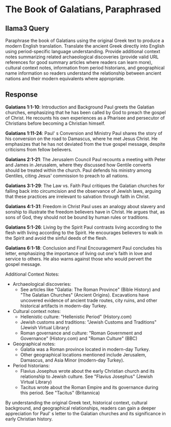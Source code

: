 # The Book of Galatians, Paraphrased

## llama3 Query

Paraphrase the book of Galatians using the original Greek text to produce a modern English translation. Translate the ancient Greek directly into English using period-specific language understanding. Provide additional context notes summarizing related archaeological discoveries (provide valid URL references for good summary articles where readers can learn more), cultural context notes, information from period historians, and geographical name information so readers understand the relationship between ancient nations and their modern equivalents where appropriate.

## Response

**Galatians 1:1-10**: Introduction and Background
Paul greets the Galatian churches, emphasizing that he has been called by God to preach the gospel of Christ. He recounts his own experiences as a Pharisee and persecutor of Christians before becoming a Christian himself.

**Galatians 1:11-24**: Paul' s Conversion and Ministry
Paul shares the story of his conversion on the road to Damascus, where he met Jesus Christ. He emphasizes that he has not deviated from the true gospel message, despite criticisms from fellow believers.

**Galatians 2:1-21**: The Jerusalem Council
Paul recounts a meeting with Peter and James in Jerusalem, where they discussed how Gentile converts should be treated within the church. Paul defends his ministry among Gentiles, citing Jesus' commission to preach to all nations.

**Galatians 3:1-29**: The Law vs. Faith
Paul critiques the Galatian churches for falling back into circumcision and the observance of Jewish laws, arguing that these practices are irrelevant to salvation through faith in Christ.

**Galatians 4:1-31**: Freedom in Christ
Paul uses an analogy about slavery and sonship to illustrate the freedom believers have in Christ. He argues that, as sons of God, they should not be bound by human rules or traditions.

**Galatians 5:1-26**: Living by the Spirit
Paul contrasts living according to the flesh with living according to the Spirit. He encourages believers to walk in the Spirit and avoid the sinful deeds of the flesh.

**Galatians 6:1-18**: Conclusion and Final Encouragement
Paul concludes his letter, emphasizing the importance of living out one's faith in love and service to others. He also warns against those who would pervert the gospel message.

Additional Context Notes:

* Archaeological discoveries:
	+ See articles like "Galatia: The Roman Province" (Bible History) and "The Galatian Churches" (Ancient Origins). Excavations have uncovered evidence of
ancient trade routes, city ruins, and other historical artifacts in modern-day Turkey.
* Cultural context notes:
	+ Hellenistic culture: "Hellenistic Period" (History.com)
	+ Jewish customs and traditions: "Jewish Customs and Traditions" (Jewish Virtual Library)
	+ Roman governance and culture: "Roman Government and Governance" (History.com) and "Roman Culture" (BBC)
* Geographical notes:
	+ Galatia was a Roman province located in modern-day Turkey.
	+ Other geographical locations mentioned include Jerusalem, Damascus, and Asia Minor (modern-day Turkey).
* Period historians:
	+ Flavius Josephus wrote about the early Christian church and its relationship to Jewish culture. See "Flavius Josephus" (Jewish Virtual Library)
	+ Tacitus wrote about the Roman Empire and its governance during this period. See "Tacitus" (Britannica)

By understanding the original Greek text, historical context, cultural background, and geographical relationships, readers can gain a deeper appreciation for Paul' s letter to the Galatian churches and its significance in early Christian history.
